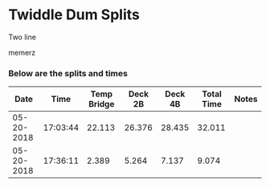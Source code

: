 # Twiddle Dum Splits 

Two 
line

memerz

### Below are the splits and times

|Date|Time|Temp Bridge|Deck 2B|Deck 4B|Total Time|Notes|
|---|---|---|---|---|---|---|
| 05-20-2018 | 17:03:44 | 22.113 | 26.376 | 28.435 | 32.011 |  |
| 05-20-2018 | 17:36:11 | 2.389 | 5.264 | 7.137 | 9.074 |  |